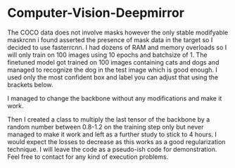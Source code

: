 # Computer-Vision-Deepmirror
The COCO data does not involve masks however the only stable modifyable maskrcnn i found asserted the presence of mask data in the target so I decided to use fasterrcnn. I had dozens of RAM and memory overloads so I will only train on 100 images using 10 epochs and batchsize of 1.
The finetuned model got trained on 100 images containing cats and dogs and managed to recognize the dog in the test image which is good enough. I used only the most confident box and label you can adjust that using the brackets below.

I managed to change the backbone without any modifications and make it work.

Then I created a class to multiply the last tensor of the backbone by a random number between 0.8-1.2 on the training step only but never managed to make it work and left as a further study to stick to 4 hours. I would expect the losses to decrease as this works as a good regularization technique. I will leave the code as a pseudo-ish code for demonstration.
Feel free to contact for any kind of execution problems.
